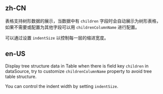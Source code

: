 ## zh-CN

表格支持树形数据的展示，当数据中有 `children` 字段时会自动展示为树形表格，如果不需要或配置为其他字段可以用 `childrenColumnName` 进行配置。

可以通过设置 `indentSize` 以控制每一层的缩进宽度。

## en-US

Display tree structure data in Table when there is field key `children` in dataSource, try to customize `childrenColumnName` property to avoid tree table structure.

You can control the indent width by setting `indentSize`.
